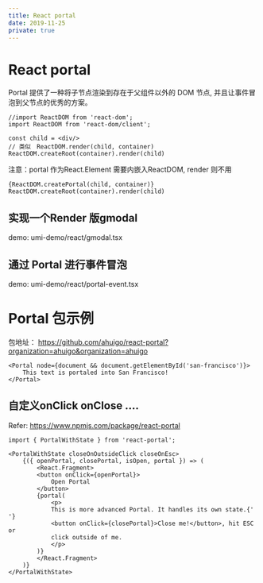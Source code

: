 ```yaml
---
title: React portal
date: 2019-11-25
private: true
---
```

# React portal
Portal 提供了一种将子节点渲染到存在于父组件以外的 DOM 节点, 并且让事件冒泡到父节点的优秀的方案。

    //import ReactDOM from 'react-dom';
    import ReactDOM from 'react-dom/client';

    const child = <div/>
    // 类似　ReactDOM.render(child, container)
    ReactDOM.createRoot(container).render(child)

注意：portal 作为React.Element 需要内嵌入ReactDOM, render 则不用

    {ReactDOM.createPortal(child, container)}
    ReactDOM.createRoot(container).render(child)

## 实现一个Render 版gmodal
demo: umi-demo/react/gmodal.tsx

## 通过 Portal 进行事件冒泡
demo: umi-demo/react/portal-event.tsx


# Portal 包示例
包地址： https://github.com/ahuigo/react-portal?organization=ahuigo&organization=ahuigo

    <Portal node={document && document.getElementById('san-francisco')}>
        This text is portaled into San Francisco!
    </Portal>

## 自定义onClick onClose ....
Refer: https://www.npmjs.com/package/react-portal

    import { PortalWithState } from 'react-portal';
 
    <PortalWithState closeOnOutsideClick closeOnEsc>
        {({ openPortal, closePortal, isOpen, portal }) => (
            <React.Fragment>
            <button onClick={openPortal}>
                Open Portal
            </button>
            {portal(
                <p>
                This is more advanced Portal. It handles its own state.{' '}
                <button onClick={closePortal}>Close me!</button>, hit ESC or
                click outside of me.
                </p>
            )}
            </React.Fragment>
        )}
    </PortalWithState>

